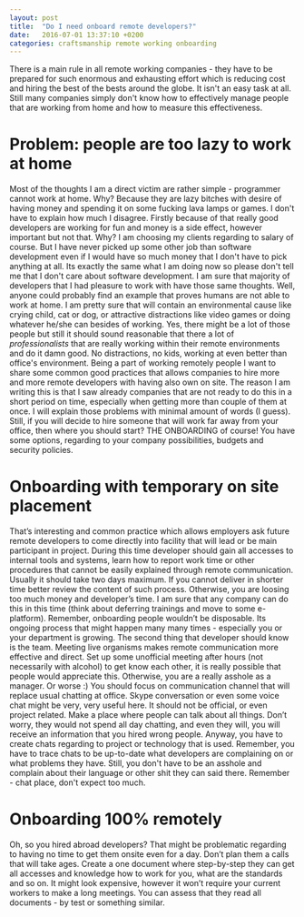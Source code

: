 ```yaml
---
layout: post
title:  "Do I need onboard remote developers?"
date:   2016-07-01 13:37:10 +0200
categories: craftsmanship remote working onboarding
---
```


There is a main rule in all remote working companies - they have to be prepared for such enormous and exhausting effort which is reducing cost and hiring the best of the bests around the globe. It isn't an easy task at all. Still many companies simply don't know how to effectively manage people that are working from home and how to measure this effectiveness.

# Problem: people are too lazy to work at home

Most of the thoughts I am a direct victim are rather simple - programmer cannot work at home. Why? Because they are lazy bitches with desire of having money and spending it on some fucking lava lamps or games. I don't have to explain how much I disagree. Firstly because of that really good developers are working for fun and money is a side effect, however important but not that. Why? I am choosing my clients regarding to salary of course. But I have never picked up some other job than software development even if I would have so much money that I don't have to pick anything at all. Its exactly the same what I am doing now so please don't tell me that I don't care about software development. I am sure that majority of developers that I had pleasure to work with have those same thoughts.
Well, anyone could probably find an example that proves humans are not able to work at home. I am pretty sure that will contain an environmental cause like crying child, cat or dog, or attractive distractions like video games or doing whatever he/she can besides of working. Yes, there might be a lot of those people but still it should sound reasonable that there a lot of *professionalists* that are really working within their remote environments and do it damn good. No distractions, no kids, working at even better than office's environment. Being a part of working remotely people I want to share some common good practices that allows companies to hire more and more remote developers with having also own on site. The reason I am writing this is that I saw already companies that are not ready to do this in a short period on time, especially when getting more than couple of them at once. I will explain those problems with minimal amount of words (I guess).
Still, if you will decide to hire someone that will work far away from your office, then where you should start? THE ONBOARDING of course! You have some options, regarding to your company possibilities, budgets and security policies.

# Onboarding with temporary on site placement

That’s interesting and common practice which allows employers ask future remote developers to come directly into facility that will lead or be main participant in project. During this time developer should gain all accesses to internal tools and systems, learn how to report work time or other procedures that cannot be easily explained through remote communication. Usually it should take two days maximum. If you cannot deliver in shorter time better review the content of such process. Otherwise, you are loosing too much money and developer’s time.  I am sure that any company can do this in this time (think about deferring trainings and move to some e-platform). Remember, onboarding people wouldn’t be disposable. Its ongoing process that might happen many many times - especially you or your department is growing. The second thing that developer should know is the team. Meeting live organisms makes remote communication more effective and direct. Set up some unofficial meeting after hours (not necessarily with alcohol) to get know each other, it is really possible that people would appreciate this. Otherwise, you are a really asshole as a manager.  Or worse :) You should focus on communication channel that will replace usual chatting at office. Skype conversation or even some voice chat might be very, very useful here. It should not  be official, or even project related. Make a place where people can talk about all things. Don’t worry, they would not spend all day chatting, and even they will, you will receive an information that you hired wrong people. Anyway, you have to create chats regarding to project or technology that is used. Remember, you have to trace chats to be up-to-date what developers are complaining on or what problems they have. Still, you don't have to be an asshole and complain about their language or other shit they can said there. Remember - chat place, don't expect too much.

# Onboarding 100% remotely

Oh, so you hired abroad developers? That might be problematic regarding to having no time to get them onsite even for a day. Don’t plan them a calls that will take ages. Create a one document where step-by-step they can get all accesses and knowledge how to work for you, what are the standards and so on.  It might look expensive, however it won’t require your current workers to make a long meetings. You can assess that they read all documents - by test or something similar.

